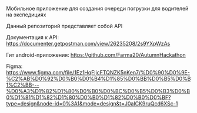 Мобильное приложение для создания очереди погрузки для водителей на экспедициях

Данный репозиторий представляет собой API

Документация к API:
https://documenter.getpostman.com/view/26235208/2s9YXpWzAs

Гит android-приложения:
https://github.com/Farma20/AutumnHackathon

Figma:
https://www.figma.com/file/1Ez1HqFljcFTQNZK5nKen7/%D0%90%D0%9E-%C2%AB%D0%92%D0%B0%D0%B4%D1%85%D0%BB%D0%B5%D0%B1%C2%BB---%D0%A3%D1%82%D1%80%D0%B0%D0%BC%D0%B5%D0%B3%D0%B0%D1%81%D1%82%D1%80%D0%B0%D1%82%D0%B0%D0%BF?type=design&node-id=0%3A1&mode=design&t=J0aICK9ruQcd6XSc-1
